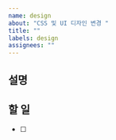 ```yaml
---
name: design
about: "CSS 및 UI 디자인 변경 "
title: ""
labels: design
assignees: ""
---
```


## 설명

## 할 일

- [ ]
